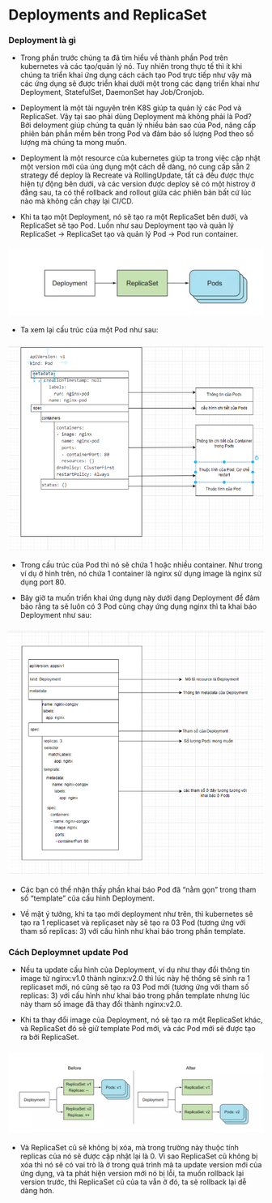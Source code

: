 # Deployments and ReplicaSet

### Deployment là gì

- Trong phần trước chúng ta đã tìm hiểu về thành phần Pod trên kubernetes và các tạo/quản lý nó. Tuy nhiên trong thực tế thì ít khi chúng ta triển khai ứng dụng cách cách tạo Pod trực tiếp như vậy mà các ứng dụng sẽ được triển khai dưới một trong các dạng triển khai như Deployment, StatefulSet, DaemonSet hay Job/Cronjob.

- Deployment là một tài nguyên trên K8S giúp ta quản lý các Pod và ReplicaSet. Vậy tại sao phải dùng Deployment mà không phải là Pod? Bởi deloyment giúp chúng ta quản lý nhiều bản sao của Pod, nâng cấp phiên bản phần mềm bên trong Pod và đảm bảo số lượng Pod theo số lượng mà chúng ta mong muốn.

- Deployment là một resource của kubernetes giúp ta trong việc cập nhật một version mới của úng dụng một cách dễ dàng, nó cung cấp sẵn 2 strategy để deploy là Recreate và RollingUpdate, tất cả đều được thực hiện tự động bên dưới, và các version được deploy sẽ có một histroy ở đằng sau, ta có thể rollback and rollout giữa các phiên bản bất cứ lúc nào mà không cần chạy lại CI/CD.

- Khi ta tạo một Deployment, nó sẽ tạo ra một ReplicaSet bên dưới, và ReplicaSet sẽ tạo Pod. Luồn như sau Deployment tạo và quản lý ReplicaSet -> ReplicaSet tạo và quản lý Pod -> Pod run container.

<h3 align="center"><img src="../Images/17.png"></h3>



- Ta xem lại cấu trúc của một Pod như sau:


<h3 align="center"><img src="../Images/15.png"></h3>

- Trong cấu trúc của Pod thì nó sẽ chứa 1 hoặc nhiều container. Như trong ví dụ ở hình trên, nó chứa 1 container là nginx sử dụng image là nginx sử dụng port 80.

- Bây giờ ta muốn triển khai ứng dụng này dưới dạng Deployment để đảm bảo rằng ta sẽ luôn có 3 Pod cùng chạy ứng dụng nginx thì ta khai báo Deployment như sau:

<h3 align="center"><img src="../Images/16.png"></h3>

- Các bạn có thể nhận thấy phần khai báo Pod đã “nằm gọn” trong tham số “template” của cấu hình Deployment.

- Về mặt ý tưởng, khi ta tạo mới deployment như trên, thì kubernetes sẽ tạo ra 1 replicaset và replicaset này sẽ tạo ra 03 Pod (tương ứng với tham số replicas: 3) với cấu hình như khai báo trong phần template.

### Cách Deploymnet update Pod

- Nếu ta update cấu hình của Deployment, ví dụ như thay đổi thông tin image từ nginx:v1.0 thành nginx:v2.0 thì lúc này hệ thống sẽ sinh ra 1 replicaset mới, nó cũng sẽ tạo ra 03 Pod mới (tương ứng với tham số replicas: 3) với cấu hình như khai báo trong phần template nhưng lúc này tham số image đã thay đổi thành nginx:v2.0.

- Khi ta thay đổi image của Deployment, nó sẽ tạo ra một ReplicaSet khác, và ReplicaSet đó sẽ giữ template Pod mới, và các Pod mới sẽ được tạo ra bởi ReplicaSet.

<h3 align="center"><img src="../Images/18.png"></h3>

- Và ReplicaSet cũ sẽ không bị xóa, mà trong trường này thuộc tính replicas của nó sẽ được cập nhật lại là 0. Vì sao ReplicaSet cũ không bị xóa thì nó sẽ có vai trò là ở trong quá trình mà ta update version mới của ứng dụng, và ta phát hiện version mới nó bị lỗi, ta muốn rollback lại version trước, thì ReplicaSet cũ của ta vẫn ở đó, ta sẽ rollback lại dễ dàng hơn.
